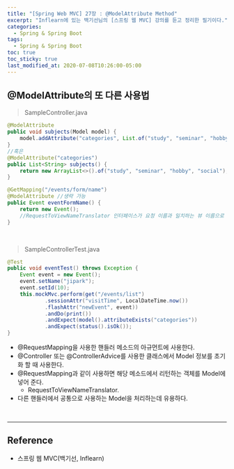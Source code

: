 ```yaml
---
title: "[Spring Web MVC] 27장 : @ModelAttribute Method"
excerpt: "Inflearn에 있는 백기선님의 [스프링 웹 MVC] 강의를 듣고 정리한 필기이다."
categories:
  - Spring & Spring Boot
tags:
  - Spring & Spring Boot
toc: true
toc_sticky: true
last_modified_at: 2020-07-08T10:26:00-05:00
---
```


## @ModelAttribute의 또 다른 사용법

> SampleController.java

```java
@ModelAttribute
public void subjects(Model model) {
    model.addAttribute("categories", List.of("study", "seminar", "hobby", "social"));
}
//혹은
@ModelAttribute("categories")
public List<String> subjects() {
    return new ArrayList<>().of("study", "seminar", "hobby", "social");
}

@GetMapping("/events/form/name")
@ModelAttribute //생략 가능
public Event eventFormName() {
    return new Event();
    //RequestToViewNameTranslator 인터페이스가 요청 이름과 일치하는 뷰 이름으로 리턴을 해줌.
}
```

<br>

> SampleControllerTest.java

```java
@Test
public void eventTest() throws Exception {
    Event event = new Event();
    event.setName("jipark");
    event.setId(10);
    this.mockMvc.perform(get("/events/list")
            .sessionAttr("visitTime", LocalDateTime.now())
            .flashAttr("newEvent", event))
            .andDo(print())
            .andExpect(model().attributeExists("categories"))
            .andExpect(status().isOk());
}
```

* @RequestMapping을 사용한 핸들러 메소드의 아규먼트에 사용한다.
* @Controller 또는 @ControllerAdvice를 사용한 클래스에서 Model 정보를 초기화 할 때 사용한다.
* @RequestMapping과 같이 사용하면 해당 메소드에서 리턴하는 객체를 Model에 넣어 준다.
	* RequestToViewNameTranslator.
* 다른 핸들러에서 공통으로 사용하는 Model을 처리하는데 유용하다.

<br>

---

## Reference

*	스프링 웹 MVC(백기선, Inflearn)
